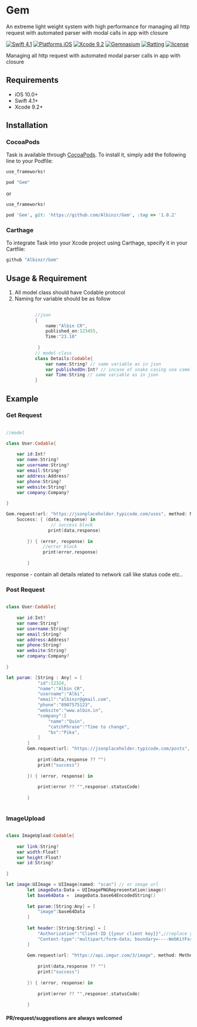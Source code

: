 # Gem
An extreme light weight system with high performance for managing all http request with automated parser with modal calls in app with closure

[![Swift 4.1](https://img.shields.io/badge/Swift-4.1-orange.svg?style=flat)](https://developer.apple.com/swift/)
[![Platforms iOS](https://img.shields.io/badge/Platforms-iOS-lightgray.svg?style=flat)](https://developer.apple.com/swift/)
[![Xcode 9.2](https://img.shields.io/badge/Xcode-9.2-blue.svg?style=flat)](https://developer.apple.com/swift/)
[![Gemnasium](https://img.shields.io/gemnasium/mathiasbynens/he.svg)]()
[![Ratting](https://img.shields.io/amo/rating/dustman.svg)]()
[![license](https://img.shields.io/github/license/mashape/apistatus.svg)]()


Managing all http request with automated modal parser calls in app with closure

## Requirements

* iOS 10.0+
* Swift 4.1+
* Xcode 9.2+

## Installation

### CocoaPods

Task is available through [CocoaPods](http://cocoapods.org). To install
it, simply add the following line to your Podfile:

```ruby
use_frameworks!

pod "Gem"
```

or

```ruby
use_frameworks!

pod 'Gem', git: 'https://github.com/Albinzr/Gem', :tag => '1.0.2'

```

### Carthage

To integrate Task into your Xcode project using Carthage, specify it in your Cartfile:

```ruby
github "Albinzr/Gem"
```

## Usage & Requirement
   1. All model class should have Codable protocol
   2. Naming for variable should be as follow
 ```swift
            
            //json
            {
                name:"Albin CR",
                published_on:123455,
                Time:"23.10"
                
             }
            // model class
            class Details:Codable{
                var name:String? // same variable as in json
                var publishedOn:Int? // incase of snake casing use camel casing of the same name
                var Time:String // same variable as in json
            }
 ```

## Example


### Get Request

```swift

//model

class User:Codable{
    
    var id:Int?
    var name:String?
    var username:String?
    var email:String?
    var address:Address?
    var phone:String?
    var website:String?
    var company:Company?
    
}

Gem.request(url: "https://jsonplaceholder.typicode.com/uses", method: Methods.get, model:User.self, 
    Success: { (data, response) in        
                 // success block
                print(data,response)
      
        }) { (error, response) in
              //error block
              print(error,response)
            
        }

```
response - contain all details related to network call like status code etc..


### Post Request

```swift

class User:Codable{
    
    var id:Int?
    var name:String?
    var username:String?
    var email:String?
    var address:Address?
    var phone:String?
    var website:String?
    var company:Company?
    
}

let param: [String : Any] = [
            "id":12324,
            "name":"Albin CR",
            "username":"Albi",
            "email":"albinzr@gmail.com",
            "phone":"8907575123",
            "website":"www.albin.in",
            "company":[
                "name":"Quin",
                "catchPhrase":"Time to change",
                "bs":"Pika",
            ]
        ]
        Gem.request(url: "https://jsonplaceholder.typicode.com/posts", method: Methods.post,parameter:param,header:nil, model:User.self, Success: { (data, response) in
            
            print(data,response ?? "")
            print("success")
            
        }) { (error, response) in
            
            print(error ?? "",response!.statusCode)
            
        }
        
```
### ImageUpload

```swift

class ImageUpload:Codable{
    
    var link:String?
    var width:Float?
    var height:Float?
    var id:String?
    
}

let image:UIImage = UIImage(named: "scan") // or image url 
        let imageData:Data = UIImagePNGRepresentation(image)!
        let base64Data =  imageData.base64EncodedString()
        
        let param:[String:Any] = [
            "image":base64Data
        ]
        
        let header:[String:String] = [
            "Authorization":"Client-ID {{your client key}}",//replace your client key
            "Content-type":"multipart/form-data; boundary=----WebKitFormBoundary7MA4YWxkTrZu0gW'"
        ]
        
        Gem.request(url: "https://api.imgur.com/3/image", method: Methods.post,parameter:param,header:header,    model:ImageUpload.self, Success: { (data, response) in
            
            print(data,response ?? "")
            print("success")
            
        }) { (error, response) in
            
            print(error ?? "",response!.statusCode)
            
        }

```
#### PR/request/suggestions are always welcomed
